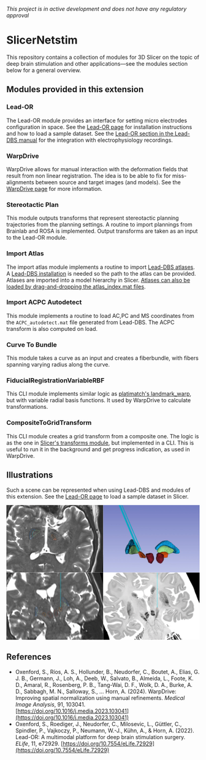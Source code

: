 *This project is in active development and does not have any regulatory approval*

# SlicerNetstim

This repository contains a collection of modules for 3D Slicer on the topic of deep brain stimulation and other applications&mdash;see the modules section below for a general overview.

## Modules provided in this extension

### Lead-OR
The Lead-OR module provides an interface for setting micro electrodes configuration in space. See the [Lead-OR page](./LeadOR/README.md) for installation instructions and how to load a sample dataset. See the [Lead-OR section in the Lead-DBS manual](https://netstim.gitbook.io/leaddbs/lead-or/imaging-setup) for the integration with electrophysiology recordings.

### WarpDrive
WarpDrive allows for manual interaction with the deformation fields that result from non linear registration. The idea is to be able to fix for miss-alignments between source and target images (and models). See the [WarpDrive page](./WarpDrive/README.md) for more information.

### Stereotactic Plan
This module outputs transforms that represent stereotactic planning trajectories from the planning settings. A routine to import plannings from Brainlab and ROSA is implemented. Output transforms are taken as an input to the Lead-OR module.

### Import Atlas
The import atlas module implements a routine to import [Lead-DBS atlases](https://www.lead-dbs.org/helpsupport/knowledge-base/atlasesresources/atlases/). A [Lead-DBS installation](https://www.lead-dbs.org/download/) is needed so the path to the atlas can be provided. Atlases are imported into a model hierarchy in Slicer. [Atlases can also be loaded by drag-and-dropping the atlas_index.mat files](https://github.com/netstim/SlicerNetstim/pull/1).

### Import ACPC Autodetect
This module implements a routine to load AC,PC and MS coordinates from the `ACPC_autodetect.mat` file generated from Lead-DBS. The ACPC transform is also computed on load.

### Curve To Bundle
This module takes a curve as an input and creates a fiberbundle, with fibers spanning varying radius along the curve.

### FiducialRegistrationVariableRBF
This CLI module implements similar logic as [platimatch's landmark_warp](https://plastimatch.org/landmarks.html), but with variable radial basis functions. It used by WarpDrive to calculate transformations.

### CompositeToGridTransform
This CLI module creates a grid transform from a composite one. The logic is as the one in [Slicer's transforms module](https://github.com/Slicer/Slicer/blob/main/Modules/Loadable/Transforms/Logic/vtkSlicerTransformLogic.cxx#L561), but implemented in a CLI. This is useful to run it in the background and get progress indication, as used in WarpDrive.
## Illustrations

Such a scene can be represented when using Lead-DBS and modules of this extension. See the [Lead-OR page](./LeadOR/README.md) to load a sample dataset in Slicer.

![](LeadOR/Screenshots/Lead-OR_Scene.png?raw=true)

## References
- Oxenford, S., Ríos, A. S., Hollunder, B., Neudorfer, C., Boutet, A., Elias, G. J. B., Germann, J., Loh, A., Deeb, W., Salvato, B., Almeida, L., Foote, K. D., Amaral, R., Rosenberg, P. B., Tang-Wai, D. F., Wolk, D. A., Burke, A. D., Sabbagh, M. N., Salloway, S., … Horn, A. (2024). WarpDrive: Improving spatial normalization using manual refinements. *Medical Image Analysis*, 91, 103041. [https://doi.org/10.1016/j.media.2023.103041](https://doi.org/10.1016/j.media.2023.103041)
- Oxenford, S., Roediger, J., Neudorfer, C., Milosevic, L., Güttler, C., Spindler, P., Vajkoczy, P., Neumann, W.-J., Kühn, A., & Horn, A. (2022). Lead-OR: A multimodal platform for deep brain stimulation surgery. *ELife*, 11, e72929. [https://doi.org/10.7554/eLife.72929](https://doi.org/10.7554/eLife.72929)

